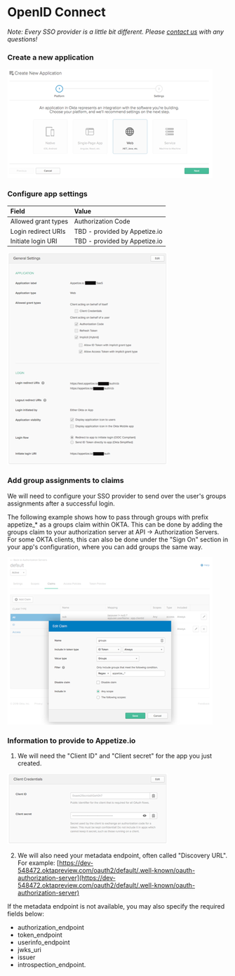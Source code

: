 # OpenID Connect

_Note: Every SSO provider is a little bit different. Please_ [_contact us_](mailto:hello@appetize.io) _with any questions!_

### Create a new application

![Example creating new &quot;Web&quot; application in OKTA](../../.gitbook/assets/image.png)

### Configure app settings

| Field | Value |
| :--- | :--- |
| Allowed grant types | Authorization Code |
| Login redirect URIs | TBD - provided by Appetize.io |
| Initiate login URI | TBD - provided by Appetize.io |

![Example app settings in OKTA](../../.gitbook/assets/image%20%281%29.png)

### Add group assignments to claims

We will need to configure your SSO provider to send over the user's groups assignments after a successful login. 

The following example shows how to pass through groups with prefix appetize\_\* as a groups claim within OKTA. This can be done by adding the groups claim to your authorization server at API -&gt; Authorization Servers. For some OKTA clients, this can also be done under the "Sign On" section in your app's configuration, where you can add groups the same way. 

![Example including appetize\_\* group assignments claim in OKTA](../../.gitbook/assets/image%20%282%29.png)



### **Information to provide to Appetize.io**

1. We will need the "Client ID" and "Client secret" for the app you just created. 

![](../../.gitbook/assets/image%20%283%29.png)

2. We will also need your metadata endpoint, often called "Discovery URL". For example: [https://dev-548472.oktapreview.com/oauth2/default/.well-known/oauth-authorization-server](https://dev-548472.oktapreview.com/oauth2/default/.well-known/oauth-authorization-server)

If the metadata endpoint is not available, you may also specify the required fields below:

* authorization\_endpoint
* token\_endpoint
* userinfo\_endpoint
* jwks\_uri
* issuer
* introspection\_endpoint. 

